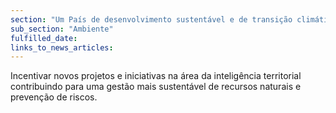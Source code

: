 ```yaml
---
section: "Um País de desenvolvimento sustentável e de transição climática"
sub_section: "Ambiente"
fulfilled_date:
links_to_news_articles:
---
```


Incentivar novos projetos e iniciativas na área da inteligência territorial contribuindo para uma gestão mais sustentável de recursos naturais e prevenção de riscos.